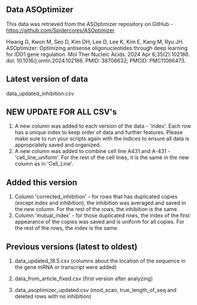 ## Data ASOptimizer
This data was retrieved from the ASOptimizer repository on GitHub - https://github.com/Spidercores/ASOptimizer

Hwang G, Kwon M, Seo D, Kim DH, Lee D, Lee K, Kim E, Kang M, Ryu JH. ASOptimizer: Optimizing antisense 
oligonucleotides through deep learning for IDO1 gene regulation. Mol Ther Nucleic Acids. 
2024 Apr 6;35(2):102186. doi: 10.1016/j.omtn.2024.102186. PMID: 38706632; PMCID: PMC11066473.

## Latest version of data
data_updated_inhibition.csv

## NEW UPDATE FOR ALL CSV's
1. A new column was added to each version of the data - 'index'. Each row has a unique index to keep order
of data and further features. Please make sure to run your scripts again with the indices to ensure
all data is appropriately saved and organized.
2. A new column was added to combine cell line A431 and A-431 - 'cell_line_uniform'. For the rest of the
cell lines, it is the same in the new column as in 'Cell_Line'.

## Added this version
1. Column 'corrected_inhibition' - for rows that has duplicated copies (except index and inhibition), the inhibition
was averaged and saved in the new column. For the rest of the rows, the inhibition is the same.
2. Column 'mutual_index' - for those duplicated rows, the index of the first appearance of the copies was saved and
is uniform for all copies. For the rest of the rows, the index is the same.


## Previous versions (latest to oldest)
1. data_updated_18.5.csv (columns about the location of the sequence in the gene mRNA or transcript were added)

2. data_from_article_fixed.csv (first version after analyzing)

3. data_asoptimizer_updated.csv (mod_scan, true_length_of_seq and deleted rows with no inhibition)

